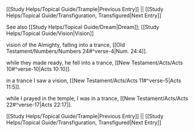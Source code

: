 [[Study Helps/Topical Guide/Trample|Previous Entry]]  ||  [[Study Helps/Topical Guide/Transfiguration, Transfigured|Next Entry]]

 See also [[Study Helps/Topical Guide/Dream|Dream]]; [[Study Helps/Topical Guide/Vision|Vision]]

 vision of the Almighty, falling into a trance, [[Old Testament/Numbers/Numbers 24#^verse-4|Num. 24:4]].

 while they made ready, he fell into a trance, [[New Testament/Acts/Acts 10#^verse-10|Acts 10:10]].

 in a trance I saw a vision, [[New Testament/Acts/Acts 11#^verse-5|Acts 11:5]].

 while I prayed in the temple, I was in a trance, [[New Testament/Acts/Acts 22#^verse-17|Acts 22:17]].

[[Study Helps/Topical Guide/Trample|Previous Entry]]  ||  [[Study Helps/Topical Guide/Transfiguration, Transfigured|Next Entry]]